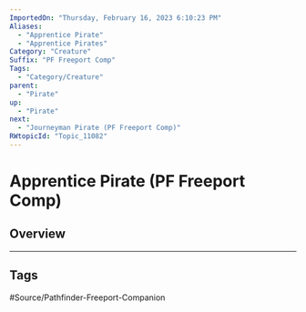 ```yaml
---
ImportedOn: "Thursday, February 16, 2023 6:10:23 PM"
Aliases:
  - "Apprentice Pirate"
  - "Apprentice Pirates"
Category: "Creature"
Suffix: "PF Freeport Comp"
Tags:
  - "Category/Creature"
parent:
  - "Pirate"
up:
  - "Pirate"
next:
  - "Journeyman Pirate (PF Freeport Comp)"
RWtopicId: "Topic_11082"
---
```

# Apprentice Pirate (PF Freeport Comp)
## Overview

---
## Tags
#Source/Pathfinder-Freeport-Companion

